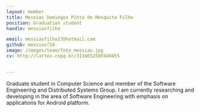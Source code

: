 ```yaml
---
layout: member
title: Messias Domingos Pinto de Mesquita Filho
position: Graduation student
handle: messiasfilho

email: messiasfilho17@hotmail.com
github: messiasf10
image: /images/team/foto_messias.jpg
cv: http://lattes.cnpq.br/3116652505949455


---
```

  		  
Graduate student in Computer Science and member of the Software Engineering and Distributed Systems Group. I am currently researching and developing in the area of Software Engineering with emphasis on applications for Android platform.
